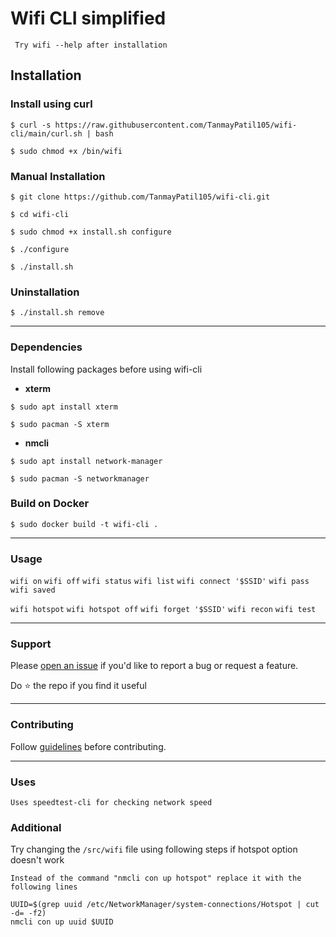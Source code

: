 # Wifi CLI simplified

``` Try wifi --help after installation```

## Installation

### Install using curl

```console
$ curl -s https://raw.githubusercontent.com/TanmayPatil105/wifi-cli/main/curl.sh | bash
```
```console
$ sudo chmod +x /bin/wifi
```

### Manual Installation
```console
$ git clone https://github.com/TanmayPatil105/wifi-cli.git
```
```console
$ cd wifi-cli
```
```console
$ sudo chmod +x install.sh configure
```
```console
$ ./configure
```
```console
$ ./install.sh
```

### Uninstallation

```console
$ ./install.sh remove
```
<hr/>

### Dependencies

Install following packages before using wifi-cli

- **xterm**

```console
$ sudo apt install xterm
```
```console
$ sudo pacman -S xterm
```
- **nmcli**

```console
$ sudo apt install network-manager
```
```console
$ sudo pacman -S networkmanager
```

### Build on Docker
```console
$ sudo docker build -t wifi-cli .
```
<hr/>

### Usage 

```wifi on```
```wifi off```
```wifi status```
```wifi list```
```wifi connect '$SSID'```
```wifi pass```
```wifi saved```

```wifi hotspot```
```wifi hotspot off```
```wifi forget '$SSID'```
```wifi recon```
```wifi test```
<hr/>

### Support
Please [open an issue](https://github.com/TanmayPatil105/wifi-cli/issues/new) if you'd like to report a bug or request a feature.

Do ⭐ the repo if you find it useful
<hr/>

### Contributing
Follow [guidelines](https://github.com/TanmayPatil105/wifi-cli/blob/main/CONTRIBUTING.md) before contributing.

<hr/>

### Uses
`Uses speedtest-cli for checking network speed`

### Additional
Try changing the `/src/wifi` file using following steps if hotspot option doesn't work

```
Instead of the command "nmcli con up hotspot" replace it with the following lines
```
~~~console
UUID=$(grep uuid /etc/NetworkManager/system-connections/Hotspot | cut -d= -f2)
nmcli con up uuid $UUID
~~~
